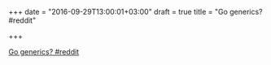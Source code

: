 +++
date = "2016-09-29T13:00:01+03:00"
draft = true
title = "Go generics?  #reddit"

+++

<p><a href="https://t.co/yyilS7bISY">Go generics?  #reddit</a></p>
